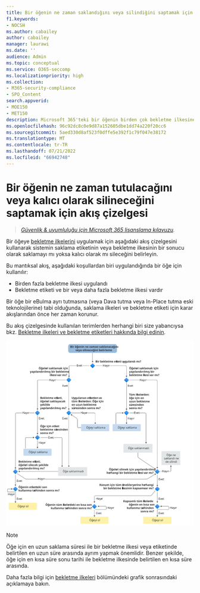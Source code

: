 ```yaml
---
title: Bir öğenin ne zaman saklandığını veya silindiğini saptamak için akış çizelgesi
f1.keywords:
- NOCSH
ms.author: cabailey
author: cabailey
manager: laurawi
ms.date: ''
audience: Admin
ms.topic: conceptual
ms.service: O365-seccomp
ms.localizationpriority: high
ms.collection:
- M365-security-compliance
- SPO_Content
search.appverid:
- MOE150
- MET150
description: Microsoft 365'teki bir öğenin birden çok bekletme ilkesine veya bekletme etiketine ve bekletme ilkesine sahip olduğu sonucu belirlemek için akış çizelgesi kullanma
ms.openlocfilehash: 96c92dc8c0e9d87a152605dbe1dd74a220f20cc6
ms.sourcegitcommit: 5aed330d8af523f0dffe5e392f1c79f047e38172
ms.translationtype: MT
ms.contentlocale: tr-TR
ms.lasthandoff: 07/21/2022
ms.locfileid: "66942748"
---
```

# <a name="flowchart-to-determine-when-an-item-will-be-retained-or-permanently-deleted"></a>Bir öğenin ne zaman tutulacağını veya kalıcı olarak silineceğini saptamak için akış çizelgesi

>*[Güvenlik & uyumluluğu için Microsoft 365 lisanslama kılavuzu](/office365/servicedescriptions/microsoft-365-service-descriptions/microsoft-365-tenantlevel-services-licensing-guidance/microsoft-365-security-compliance-licensing-guidance).*

Bir öğeye [bekletme ilkelerini](retention.md#the-principles-of-retention-or-what-takes-precedence) uygulamak için aşağıdaki akış çizelgesini kullanarak sistemin saklama etiketinin veya bekletme ilkesinin bir sonucu olarak saklamayı mı yoksa kalıcı olarak mı sileceğini belirleyin.

Bu mantıksal akış, aşağıdaki koşullardan biri uygulandığında bir öğe için kullanılır:

- Birden fazla bekletme ilkesi uygulandı
- Bekletme etiketi ve bir veya daha fazla bekletme ilkesi vardır

Bir öğe bir eBulma ayrı tutmasına (veya Dava tutma veya In-Place tutma eski teknolojilerine) tabi olduğunda, saklama ilkeleri ve bekletme etiketi için karar akışlarından önce her zaman korunur.

Bu akış çizelgesinde kullanılan terimlerden herhangi biri size yabancıysa bkz. [Bekletme ilkeleri ve bekletme etiketleri hakkında bilgi edinin](retention.md).


   ![Bir öğenin ne zaman tutulacağını veya kalıcı olarak silineceğini belirlemek için akış çizelgesi.](../media/retention-flowchart.svg)

> [!NOTE]
> Öğe için en uzun saklama süresi ile bir bekletme ilkesi veya etiketinde belirtilen en uzun süre arasında ayrım yapmak önemlidir. Benzer şekilde, öğe için en kısa süre sonu tarihi ile bekletme ilkesinde belirtilen en kısa süre arasında.
> 
> Daha fazla bilgi için [bekletme ilkeleri](retention.md#the-principles-of-retention-or-what-takes-precedence) bölümündeki grafik sonrasındaki açıklamaya bakın.
